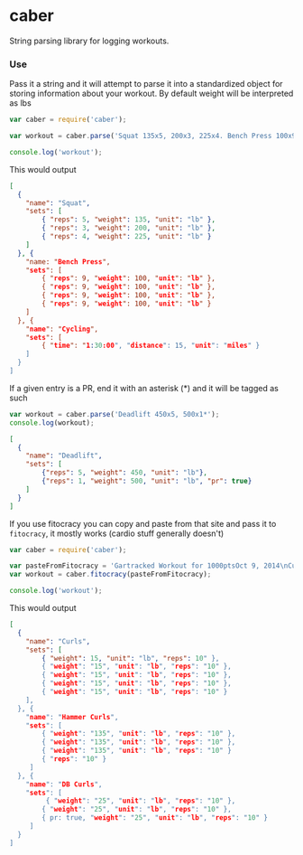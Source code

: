 # caber

String parsing library for logging workouts.

### Use

Pass it a string and it will attempt to parse it into a standardized
object for storing information about your workout.  By default weight
will be interpreted as lbs


```javascript
var caber = require('caber');

var workout = caber.parse('Squat 135x5, 200x3, 225x4. Bench Press 100x9x4 Cycling 1:30:00 15 miles');

console.log('workout');
```

This would output

```json
[
  {
    "name": "Squat",
    "sets": [
        { "reps": 5, "weight": 135, "unit": "lb" },
        { "reps": 3, "weight": 200, "unit": "lb" },
        { "reps": 4, "weight": 225, "unit": "lb" }
    ]
  }, {
    "name: "Bench Press",
    "sets": [
        { "reps": 9, "weight": 100, "unit": "lb" },
        { "reps": 9, "weight": 100, "unit": "lb" },
        { "reps": 9, "weight": 100, "unit": "lb" },
        { "reps": 9, "weight": 100, "unit": "lb" }
    ]
  }, {
    "name": "Cycling",
    "sets": [
        { "time": "1:30:00", "distance": 15, "unit": "miles" }
    ]
  }
]
```

If a given entry is a PR, end it with an asterisk (\*) and it will be
tagged as such

```javascript
var workout = caber.parse('Deadlift 450x5, 500x1*');
console.log(workout);
```

```json
[
  {
    "name": "Deadlift",
    "sets": [
        {"reps": 5, "weight": 450, "unit": "lb"},
        {"reps": 1, "weight": 500, "unit": "lb", "pr": true}
    ]
  }
]
```


If you use fitocracy you can copy and paste from that site and pass it
to `fitocracy`, it mostly works (cardio stuff generally doesn't)

```javascript
var caber = require('caber');

var pasteFromFitocracy = 'Gartracked Workout for 1000ptsOct 9, 2014\nCurls\n15 lb x 10 reps 11\n15 lb x 10 reps 11\n15 lb x 10 reps 11\n15 lb x 10 reps 11\n15 lb x 10 reps 11\nHammer Curls\n135 lb x 10 reps 25\n135 lb x 10 reps 25\n135 lb x 10 reps 25\n135lb x 10 reps 25\nDB Curls\n25 lb x 10 reps 57\n25 lb x 10 reps 57\n25 lb x 10 reps (PR) 57';
var workout = caber.fitocracy(pasteFromFitocracy);

console.log('workout');
```

This would output

```json
[
  {
    "name": "Curls",
    "sets": [
        { "weight": 15, "unit": "lb", "reps": 10" },
        { "weight": "15", "unit": "lb", "reps": "10" },
        { "weight": "15", "unit": "lb", "reps": "10" },
        { "weight": "15", "unit": "lb", "reps": "10" },
        { "weight": "15", "unit": "lb", "reps": "10" }
    ],
  }, {
    "name": "Hammer Curls",
    "sets": [
        { "weight": "135", "unit": "lb", "reps": "10" },
        { "weight": "135", "unit": "lb", "reps": "10" },
        { "weight": "135", "unit": "lb", "reps": "10" }
        { "reps": "10" }
     ]
  }, {
    "name": "DB Curls",
    "sets": [
         { "weight": "25", "unit": "lb", "reps": "10" },
        { "weight": "25", "unit": "lb", "reps": "10" },
        { pr: true, "weight": "25", "unit": "lb", "reps": "10" }
     ]
  }
]
```
